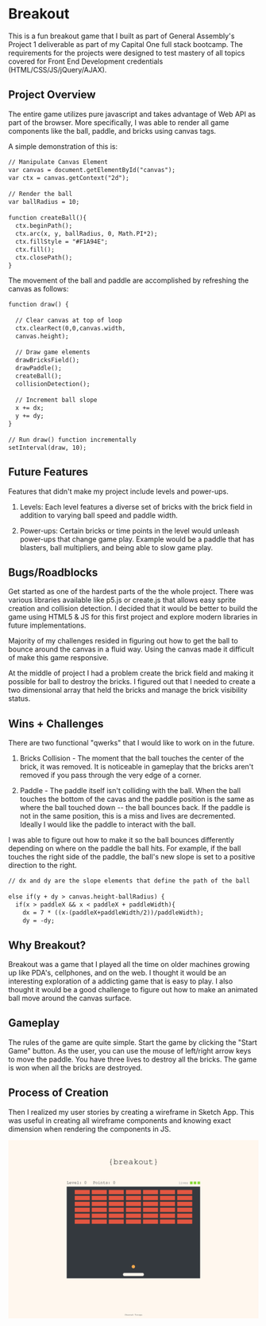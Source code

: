 # Breakout
This is a fun breakout game that I built as part of General Assembly's Project 1 deliverable as part of my Capital One full stack bootcamp. The requirements for the projects were designed to test mastery of all topics covered for Front End Development credentials (HTML/CSS/JS/jQuery/AJAX).

## Project Overview

The entire game utilizes pure javascript and takes advantage of Web API as part of the browser. More specifically, I was able to render all game components like the ball, paddle, and bricks using canvas tags.

A simple demonstration of this is:

```
// Manipulate Canvas Element
var canvas = document.getElementById("canvas");
var ctx = canvas.getContext("2d");

// Render the ball
var ballRadius = 10;

function createBall(){
  ctx.beginPath();
  ctx.arc(x, y, ballRadius, 0, Math.PI*2);
  ctx.fillStyle = "#F1A94E";
  ctx.fill();
  ctx.closePath();
}
```

The movement of the ball and paddle are accomplished by refreshing the canvas as follows:

```
function draw() {

  // Clear canvas at top of loop
  ctx.clearRect(0,0,canvas.width,
  canvas.height);

  // Draw game elements
  drawBricksField();
  drawPaddle();
  createBall();
  collisionDetection();

  // Increment ball slope
  x += dx;
  y += dy;
}

// Run draw() function incrementally
setInterval(draw, 10);

```
## Future Features

Features that didn't make my project include levels and power-ups.

1) Levels: Each level features a diverse set of bricks with the brick field in addition to varying ball speed and paddle width.

2) Power-ups: Certain bricks or time points in the level would unleash power-ups that change game play. Example would be a paddle that has blasters, ball multipliers, and being able to slow game play.

## Bugs/Roadblocks

Get started as one of the hardest parts of the the whole project. There was various libraries available like p5.js or create.js that allows easy sprite creation and collision detection. I decided that it would be better to build the game using HTML5 & JS for this first project and explore modern libraries in future implementations.

Majority of my challenges resided in figuring out how to get the ball to bounce around the canvas in a fluid way. Using the canvas made it difficult of make this game responsive.

At the middle of project I had a problem create the brick field and making it possible for ball to destroy the bricks. I figured out that I needed to create a two dimensional array that held the bricks and manage the brick visibility status.

## Wins + Challenges

There are two functional "qwerks" that I would like to work on in the future.

1) Bricks Collision - The moment that the ball touches the center of the brick, it was removed. It is noticeable in gameplay that the bricks aren't removed if you pass through the very edge of a corner.

2) Paddle - The paddle itself isn't colliding with the ball. When the ball touches the bottom of the cavas and the paddle position is the same as where the ball touched down -- the ball bounces back. If the paddle is not in the same position, this is a miss and lives are decremented. Ideally I would like the paddle to interact with the ball.

I was able to figure out how to make it so the ball bounces differently depending on where on the paddle the ball hits. For example, if the ball touches the right side of the paddle, the ball's new slope is set to a positive direction to the right.

```
// dx and dy are the slope elements that define the path of the ball

else if(y + dy > canvas.height-ballRadius) {
  if(x > paddleX && x < paddleX + paddleWidth){
    dx = 7 * ((x-(paddleX+paddleWidth/2))/paddleWidth);
    dy = -dy;

```

## Why Breakout?

Breakout was a game that I played all the time on older machines growing up like PDA's, cellphones, and on the web. I thought it would be an interesting exploration of a addicting game that is easy to play. I also thought it would be a good challenge to figure out how to make an animated ball move around the canvas surface.

## Gameplay

The rules of the game are quite simple. Start the game by clicking the "Start Game" button. As the user, you can use the mouse of left/right arrow keys to move the paddle. You have three lives to destroy all the bricks. The game is won when all the bricks are destroyed.

## Process of Creation

Then I realized my user stories by creating a wireframe in Sketch App. This was useful in creating all wireframe components and knowing exact dimension when rendering the components in JS.

![alt text](https://github.com/shaunakturaga/breakout-game/blob/master/Breakout%20Main%20Wireframe.png)
